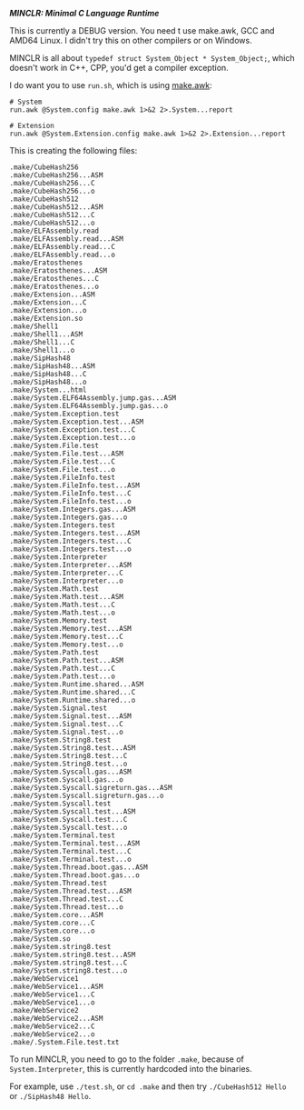 ***MINCLR: Minimal C Language Runtime***

This is currently a DEBUG version. You need t use make.awk, GCC and AMD64 Linux. I didn't try this on other compilers or on Windows.

MINCLR is all about `typedef struct System_Object * System_Object;`, which doesn't work in C++, CPP, you'd get a compiler exception.

I do want you to use `run.sh`, which is using [make.awk](//github.com/MinimalC/make.awk):

```
# System
run.awk @System.config make.awk 1>&2 2>.System...report

# Extension
run.awk @System.Extension.config make.awk 1>&2 2>.Extension...report
```

This is creating the following files:

```
.make/CubeHash256
.make/CubeHash256...ASM
.make/CubeHash256...C
.make/CubeHash256...o
.make/CubeHash512
.make/CubeHash512...ASM
.make/CubeHash512...C
.make/CubeHash512...o
.make/ELFAssembly.read
.make/ELFAssembly.read...ASM
.make/ELFAssembly.read...C
.make/ELFAssembly.read...o
.make/Eratosthenes
.make/Eratosthenes...ASM
.make/Eratosthenes...C
.make/Eratosthenes...o
.make/Extension...ASM
.make/Extension...C
.make/Extension...o
.make/Extension.so
.make/Shell1
.make/Shell1...ASM
.make/Shell1...C
.make/Shell1...o
.make/SipHash48
.make/SipHash48...ASM
.make/SipHash48...C
.make/SipHash48...o
.make/System...html
.make/System.ELF64Assembly.jump.gas...ASM
.make/System.ELF64Assembly.jump.gas...o
.make/System.Exception.test
.make/System.Exception.test...ASM
.make/System.Exception.test...C
.make/System.Exception.test...o
.make/System.File.test
.make/System.File.test...ASM
.make/System.File.test...C
.make/System.File.test...o
.make/System.FileInfo.test
.make/System.FileInfo.test...ASM
.make/System.FileInfo.test...C
.make/System.FileInfo.test...o
.make/System.Integers.gas...ASM
.make/System.Integers.gas...o
.make/System.Integers.test
.make/System.Integers.test...ASM
.make/System.Integers.test...C
.make/System.Integers.test...o
.make/System.Interpreter
.make/System.Interpreter...ASM
.make/System.Interpreter...C
.make/System.Interpreter...o
.make/System.Math.test
.make/System.Math.test...ASM
.make/System.Math.test...C
.make/System.Math.test...o
.make/System.Memory.test
.make/System.Memory.test...ASM
.make/System.Memory.test...C
.make/System.Memory.test...o
.make/System.Path.test
.make/System.Path.test...ASM
.make/System.Path.test...C
.make/System.Path.test...o
.make/System.Runtime.shared...ASM
.make/System.Runtime.shared...C
.make/System.Runtime.shared...o
.make/System.Signal.test
.make/System.Signal.test...ASM
.make/System.Signal.test...C
.make/System.Signal.test...o
.make/System.String8.test
.make/System.String8.test...ASM
.make/System.String8.test...C
.make/System.String8.test...o
.make/System.Syscall.gas...ASM
.make/System.Syscall.gas...o
.make/System.Syscall.sigreturn.gas...ASM
.make/System.Syscall.sigreturn.gas...o
.make/System.Syscall.test
.make/System.Syscall.test...ASM
.make/System.Syscall.test...C
.make/System.Syscall.test...o
.make/System.Terminal.test
.make/System.Terminal.test...ASM
.make/System.Terminal.test...C
.make/System.Terminal.test...o
.make/System.Thread.boot.gas...ASM
.make/System.Thread.boot.gas...o
.make/System.Thread.test
.make/System.Thread.test...ASM
.make/System.Thread.test...C
.make/System.Thread.test...o
.make/System.core...ASM
.make/System.core...C
.make/System.core...o
.make/System.so
.make/System.string8.test
.make/System.string8.test...ASM
.make/System.string8.test...C
.make/System.string8.test...o
.make/WebService1
.make/WebService1...ASM
.make/WebService1...C
.make/WebService1...o
.make/WebService2
.make/WebService2...ASM
.make/WebService2...C
.make/WebService2...o
.make/.System.File.test.txt
```
To run MINCLR, you need to go to the folder `.make`, because of `System.Interpreter`, this is currently hardcoded into the binaries.

For example, use `./test.sh`, or `cd .make` and then try `./CubeHash512 Hello` or `./SipHash48 Hello`.
